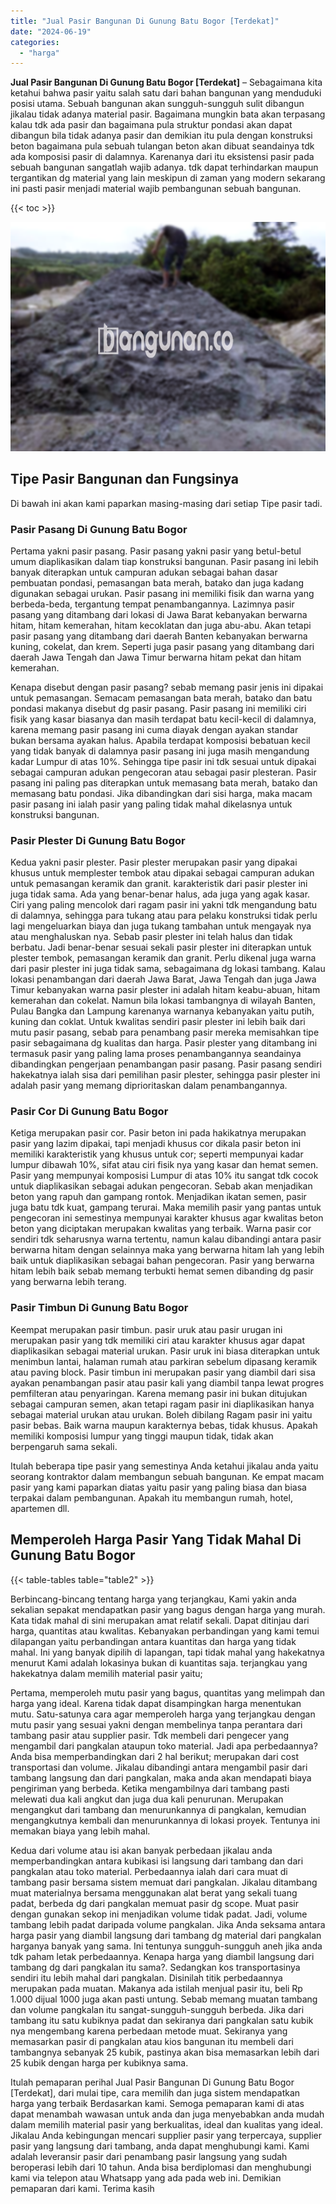 ```yaml
---
title: "Jual Pasir Bangunan Di Gunung Batu Bogor [Terdekat]"
date: "2024-06-19"
categories: 
  - "harga"
---
```


**Jual Pasir Bangunan Di Gunung Batu Bogor \[Terdekat\]** – Sebagaimana kita ketahui bahwa pasir yaitu salah satu dari bahan bangunan yang menduduki posisi utama. Sebuah bangunan akan sungguh-sungguh sulit dibangun jikalau tidak adanya material pasir. Bagaimana mungkin bata akan terpasang kalau tdk ada pasir dan bagaimana pula struktur pondasi akan dapat dibangun bila tidak adanya pasir dan demikian itu pula dengan konstruksi beton bagaimana pula sebuah tulangan beton akan dibuat seandainya tdk ada komposisi pasir di dalamnya. Karenanya dari itu eksistensi pasir pada sebuah bangunan sangatlah wajib adanya. tdk dapat terhindarkan maupun tergantikan dg material yang lain meskipun di zaman yang modern sekarang ini pasti pasir menjadi material wajib pembangunan sebuah bangunan.

{{< toc >}}

![Jual Pasir Bangunan Di Gunung Batu Bogor [Terdekat]](/images/jual-pasir-bangunan-18.png)

## Tipe Pasir Bangunan dan Fungsinya

Di bawah ini akan kami paparkan masing-masing dari setiap Tipe pasir tadi.

### Pasir Pasang Di Gunung Batu Bogor

Pertama yakni pasir pasang. Pasir pasang yakni pasir yang betul-betul umum diaplikasikan dalam tiap konstruksi bangunan. Pasir pasang ini lebih banyak diterapkan untuk campuran adukan sebagai bahan dasar pembuatan pondasi, pemasangan bata merah, batako dan juga kadang digunakan sebagai urukan. Pasir pasang ini memiliki fisik dan warna yang berbeda-beda, tergantung tempat penambangannya. Lazimnya pasir pasang yang ditambang dari lokasi di Jawa Barat kebanyakan berwarna hitam, hitam kemerahan, hitam kecoklatan dan juga abu-abu. Akan tetapi pasir pasang yang ditambang dari daerah Banten kebanyakan berwarna kuning, cokelat, dan krem. Seperti juga pasir pasang yang ditambang dari daerah Jawa Tengah dan Jawa Timur berwarna hitam pekat dan hitam kemerahan.

Kenapa disebut dengan pasir pasang? sebab memang pasir jenis ini dipakai untuk pemasangan. Semacam pemasangan bata merah, batako dan batu pondasi makanya disebut dg pasir pasang. Pasir pasang ini memiliki ciri fisik yang kasar biasanya dan masih terdapat batu kecil-kecil di dalamnya, karena memang pasir pasang ini cuma diayak dengan ayakan standar bukan bersama ayakan halus. Apabila terdapat komposisi bebatuan kecil yang tidak banyak di dalamnya pasir pasang ini juga masih mengandung kadar Lumpur di atas 10%. Sehingga tipe pasir ini tdk sesuai untuk dipakai sebagai campuran adukan pengecoran atau sebagai pasir plesteran. Pasir pasang ini paling pas diterapkan untuk memasang bata merah, batako dan memasang batu pondasi. Jika dibandingkan dari sisi harga, maka macam pasir pasang ini ialah pasir yang paling tidak mahal dikelasnya untuk konstruksi bangunan.

### Pasir Plester Di Gunung Batu Bogor

Kedua yakni pasir plester. Pasir plester merupakan pasir yang dipakai khusus untuk memplester tembok atau dipakai sebagai campuran adukan untuk pemasangan keramik dan granit. karakteristik dari pasir plester ini juga tidak sama. Ada yang benar-benar halus, ada juga yang agak kasar. Ciri yang paling mencolok dari ragam pasir ini yakni tdk mengandung batu di dalamnya, sehingga para tukang atau para pelaku konstruksi tidak perlu lagi mengeluarkan biaya dan juga tukang tambahan untuk mengayak nya atau menghaluskan nya. Sebab pasir plester ini telah halus dan tidak berbatu. Jadi benar-benar sesuai sekali pasir plester ini diterapkan untuk plester tembok, pemasangan keramik dan granit. Perlu dikenal juga warna dari pasir plester ini juga tidak sama, sebagaimana dg lokasi tambang. Kalau lokasi penambangan dari daerah Jawa Barat, Jawa Tengah dan juga Jawa Timur kebanyakan warna pasir plester ini adalah hitam keabu-abuan, hitam kemerahan dan cokelat. Namun bila lokasi tambangnya di wilayah Banten, Pulau Bangka dan Lampung karenanya warnanya kebanyakan yaitu putih, kuning dan coklat. Untuk kwalitas sendiri pasir plester ini lebih baik dari mutu pasir pasang, sebab para penambang pasir mereka memisahkan tipe pasir sebagaimana dg kualitas dan harga. Pasir plester yang ditambang ini termasuk pasir yang paling lama proses penambangannya seandainya dibandingkan pengerjaan penambangan pasir pasang. Pasir pasang sendiri hakekatnya ialah sisa dari pemilihan pasir plester, sehingga pasir plester ini adalah pasir yang memang diprioritaskan dalam penambangannya.

### Pasir Cor Di Gunung Batu Bogor

Ketiga merupakan pasir cor. Pasir beton ini pada hakikatnya merupakan pasir yang lazim dipakai, tapi menjadi khusus cor dikala pasir beton ini memiliki karakteristik yang khusus untuk cor; seperti mempunyai kadar lumpur dibawah 10%, sifat atau ciri fisik nya yang kasar dan hemat semen. Pasir yang mempunyai komposisi Lumpur di atas 10% itu sangat tdk cocok untuk diaplikasikan sebagai adukan pengecoran. Sebab akan menjadikan beton yang rapuh dan gampang rontok. Menjadikan ikatan semen, pasir juga batu tdk kuat, gampang terurai. Maka memilih pasir yang pantas untuk pengecoran ini semestinya mempunyai karakter khusus agar kwalitas beton beton yang diciptakan merupakan kwalitas yang terbaik. Warna pasir cor sendiri tdk seharusnya warna tertentu, namun kalau dibandingi antara pasir berwarna hitam dengan selainnya maka yang berwarna hitam lah yang lebih baik untuk diaplikasikan sebagai bahan pengecoran. Pasir yang berwarna hitam lebih baik sebab memang terbukti hemat semen dibanding dg pasir yang berwarna lebih terang.

### Pasir Timbun Di Gunung Batu Bogor

Keempat merupakan pasir timbun. pasir uruk atau pasir urugan ini merupakan pasir yang tdk memiliki ciri atau karakter khusus agar dapat diaplikasikan sebagai material urukan. Pasir uruk ini biasa diterapkan untuk menimbun lantai, halaman rumah atau parkiran sebelum dipasang keramik atau paving block. Pasir timbun ini merupakan pasir yang diambil dari sisa ayakan penambangan pasir atau pasir kali yang diambil tanpa lewat progres pemfilteran atau penyaringan. Karena memang pasir ini bukan ditujukan sebagai campuran semen, akan tetapi ragam pasir ini diaplikasikan hanya sebagai material urukan atau urukan. Boleh dibilang Ragam pasir ini yaitu pasir bebas. Baik warna maupun karakternya bebas, tidak khusus. Apakah memiliki komposisi lumpur yang tinggi maupun tidak, tidak akan berpengaruh sama sekali.

Itulah beberapa tipe pasir yang semestinya Anda ketahui jikalau anda yaitu seorang kontraktor dalam membangun sebuah bangunan. Ke empat macam pasir yang kami paparkan diatas yaitu pasir yang paling biasa dan biasa terpakai dalam pembangunan. Apakah itu membangun rumah, hotel, apartemen dll.

## Memperoleh Harga Pasir Yang Tidak Mahal Di Gunung Batu Bogor

{{< table-tables table="table2" >}}

Berbincang-bincang tentang harga yang terjangkau, Kami yakin anda sekalian sepakat mendapatkan pasir yang bagus dengan harga yang murah. Kata tidak mahal di sini merupakan amat relatif sekali. Dapat ditinjau dari harga, quantitas atau kwalitas. Kebanyakan perbandingan yang kami temui dilapangan yaitu perbandingan antara kuantitas dan harga yang tidak mahal. Ini yang banyak dipilih di lapangan, tapi tidak mahal yang hakekatnya menurut Kami adalah lokasinya bukan di kuantitas saja. terjangkau yang hakekatnya dalam memilih material pasir yaitu;

Pertama, memperoleh mutu pasir yang bagus, quantitas yang melimpah dan harga yang ideal. Karena tidak dapat disampingkan harga menentukan mutu. Satu-satunya cara agar memperoleh harga yang terjangkau dengan mutu pasir yang sesuai yakni dengan membelinya tanpa perantara dari tambang pasir atau supplier pasir. Tdk membeli dari pengecer yang mengambil dari pangkalan ataupun toko material. Jadi apa perbedaannya? Anda bisa memperbandingkan dari 2 hal berikut; merupakan dari cost transportasi dan volume. Jikalau dibandingi antara mengambil pasir dari tambang langsung dan dari pangkalan, maka anda akan mendapati biaya pengiriman yang berbeda. Ketika mengambilnya dari tambang pasti melewati dua kali angkut dan juga dua kali penurunan. Merupakan mengangkut dari tambang dan menurunkannya di pangkalan, kemudian mengangkutnya kembali dan menurunkannya di lokasi proyek. Tentunya ini memakan biaya yang lebih mahal.

Kedua dari volume atau isi akan banyak perbedaan jikalau anda memperbandingkan antara kubikasi isi langsung dari tambang dan dari pangkalan atau toko material. Perbedaannya ialah dari cara muat di tambang pasir bersama sistem memuat dari pangkalan. Jikalau ditambang muat materialnya bersama menggunakan alat berat yang sekali tuang padat, berbeda dg dari pangkalan memuat pasir dg scope. Muat pasir dengan gunakan sekop ini menjadikan volume tidak padat. Jadi, volume tambang lebih padat daripada volume pangkalan. Jika Anda seksama antara harga pasir yang diambil langsung dari tambang dg material dari pangkalan harganya banyak yang sama. Ini tentunya sungguh-sungguh aneh jika anda tdk paham letak perbedaannya. Kenapa harga yang diambil langsung dari tambang dg dari pangkalan itu sama?. Sedangkan kos transportasinya sendiri itu lebih mahal dari pangkalan. Disinilah titik perbedaannya merupakan pada muatan. Makanya ada istilah menjual pasir itu, beli Rp 1.000 dijual 1000 juga akan pasti untung. Sebab memang muatan tambang dan volume pangkalan itu sangat-sungguh-sungguh berbeda. Jika dari tambang itu satu kubiknya padat dan sekiranya dari pangkalan satu kubik nya mengembang karena perbedaan metode muat. Sekiranya yang memasarkan pasir di pangkalan atau kios bangunan itu membeli dari tambangnya sebanyak 25 kubik, pastinya akan bisa memasarkan lebih dari 25 kubik dengan harga per kubiknya sama.

Itulah pemaparan perihal Jual Pasir Bangunan Di Gunung Batu Bogor \[Terdekat\], dari mulai tipe, cara memilih dan juga sistem mendapatkan harga yang terbaik Berdasarkan kami. Semoga pemaparan kami di atas dapat menambah wawasan untuk anda dan juga menyebabkan anda mudah dalam memilih material pasir yang berkualitas, ideal dan kualitas yang ideal. Jikalau Anda kebingungan mencari supplier pasir yang terpercaya, supplier pasir yang langsung dari tambang, anda dapat menghubungi kami. Kami adalah leveransir pasir dari penambang pasir langsung yang sudah beroperasi lebih dari 10 tahun. Anda bisa berdiplomasi dan menghubungi kami via telepon atau Whatsapp yang ada pada web ini. Demikian pemaparan dari kami. Terima kasih
